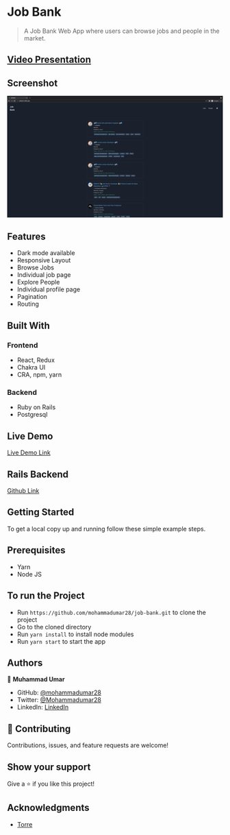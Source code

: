 # Job Bank

> A Job Bank Web App where users can browse jobs and people in the market.

## [Video Presentation](https://www.loom.com/share/38bc6467650343aabcd023790bdd7013)

## Screenshot

![Screenshot](screenshot.png)

## Features

* Dark mode available
* Responsive Layout
* Browse Jobs
* Individual job page
* Explore People
* Individual profile page
* Pagination
* Routing 

## Built With

### Frontend

- React, Redux
- Chakra UI
- CRA, npm, yarn

### Backend

- Ruby on Rails
- Postgresql

## Live Demo

[Live Demo Link](https://jobbank.netlify.app/)

## Rails Backend

[Github Link](https://github.com/mohammadumar28/job-bank-backend)

## Getting Started

To get a local copy up and running follow these simple example steps.

## Prerequisites

- Yarn
- Node JS

## To run the Project

- Run `https://github.com/mohammadumar28/job-bank.git` to clone the project
- Go to the cloned directory
- Run `yarn install` to install node modules
- Run `yarn start` to start the app

## Authors

👤 **Muhammad Umar**

- GitHub: [@mohammadumar28](https://github.com/mohammadumar28)
- Twitter: [@Mohammadumar28](https://twitter.com/cmdumar)
- LinkedIn: [LinkedIn](https://www.linkedin.com/in/cmdumar/)

## 🤝 Contributing

Contributions, issues, and feature requests are welcome!

## Show your support

Give a ⭐️ if you like this project!

## Acknowledgments

- [Torre](https://torre.co/)
